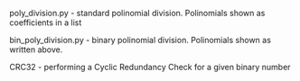 poly_division.py - standard polinomial division. Polinomials shown as coefficients in a list

bin_poly_division.py - binary polinomial division. Polinomials shown as written above.

CRC32 - performing a Cyclic Redundancy Check for a given binary number
